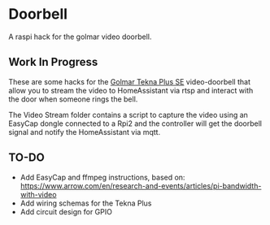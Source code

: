 # Doorbell

A raspi hack for the golmar video doorbell.

Work In Progress
---

These are some hacks for the [Golmar Tekna Plus SE][teknaplusse] video-doorbell that allow you to stream the video to HomeAssistant via rtsp and interact with the door when someone rings the bell.

The Video Stream folder contains a script to capture the video using an EasyCap dongle connected to a Rpi2 and the controller will get the doorbell signal and notify the HomeAssistant via mqtt.


TO-DO
---

* Add EasyCap and ffmpeg instructions, based on: https://www.arrow.com/en/research-and-events/articles/pi-bandwidth-with-video
* Add wiring schemas for the Tekna Plus
* Add circuit design for GPIO


[teknaplusse]: https://www.golmar.es/productos/monitor-color-con-pantalla-de-3,5-tekna-plus-se
